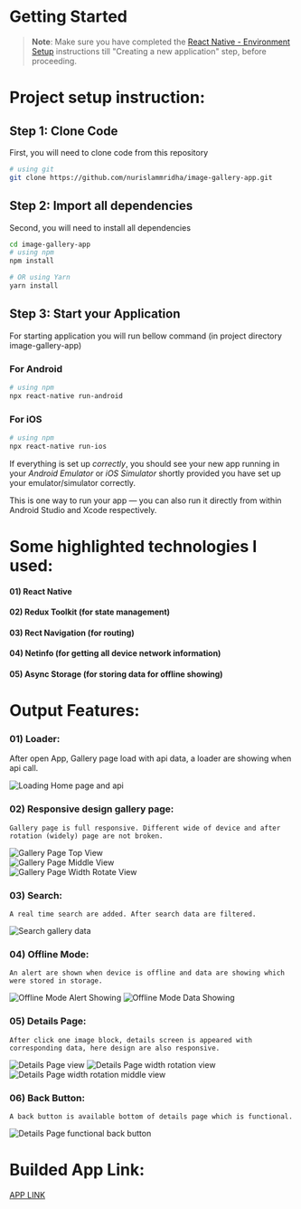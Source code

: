 # Getting Started

> **Note**: Make sure you have completed the [React Native - Environment Setup](https://reactnative.dev/docs/environment-setup) instructions till "Creating a new application" step, before proceeding.

# Project setup instruction:

## Step 1: Clone Code

First, you will need to clone code from this repository

```bash
# using git
git clone https://github.com/nurislammridha/image-gallery-app.git

```

## Step 2: Import all dependencies

Second, you will need to install all dependencies

```bash
cd image-gallery-app
# using npm
npm install

# OR using Yarn
yarn install
```

## Step 3: Start your Application

For starting application you will run bellow command (in project directory image-gallery-app)

### For Android

```bash
# using npm
npx react-native run-android

```

### For iOS

```bash
# using npm
npx react-native run-ios

```

If everything is set up _correctly_, you should see your new app running in your _Android Emulator_ or _iOS Simulator_ shortly provided you have set up your emulator/simulator correctly.

This is one way to run your app — you can also run it directly from within Android Studio and Xcode respectively.

# Some highlighted technologies I used:

#### 01) React Native

#### 02) Redux Toolkit (for state management)

#### 03) Rect Navigation (for routing)

#### 04) Netinfo (for getting all device network information)

#### 05) Async Storage (for storing data for offline showing)

# Output Features:

### 01) Loader:

After open App, Gallery page load with api data, a loader are showing when api call.

![Loading Home page and api](./assets/images/1_Loading_Api.png)

### 02) Responsive design gallery page:

    Gallery page is full responsive. Different wide of device and after rotation (widely) page are not broken.

![Gallery Page Top View](./assets/images/2_Gallery_Page_Top.png)  
![Gallery Page Middle View](./assets/images/3_Gallery_Page_Bottom.png)  
![Gallery Page Width Rotate View](./assets/images/4_Gallery_Page_After_Rotation.png)

### 03) Search:

    A real time search are added. After search data are filtered.

![Search gallery data](./assets/images/5_Search_In_Gallery_Page.png)

### 04) Offline Mode:

    An alert are shown when device is offline and data are showing which were stored in storage.

![Offline Mode Alert Showing](./assets/images/6_Offline_Mode.png)
![Offline Mode Data Showing](./assets/images/7_Offline_Mode_Data_Showing.png)

### 05) Details Page:

    After click one image block, details screen is appeared with corresponding data, here design are also responsive.

![Details Page view](./assets/images/8_Details_Page.png)
![Details Page width rotation view](./assets/images/9.0_Details_Page_Rotate.png)
![Details Page width rotation middle view](./assets/images/9.1_Details_Page_Rotate.png)

### 06) Back Button:

    A back button is available bottom of details page which is functional.

![Details Page functional back button](./assets/images/9.2_Back_Button.png)

# Builded App Link:

[APP LINK](https://drive.google.com/file/d/1S21JVphyEnhPeee8MtY4SJ0t5OYjhCEF/view?usp=drive_link)
